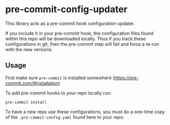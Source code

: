 # pre-commit-config-updater

This library acts as a pre-commit hook configuration updater.

If you include it in your pre-commit hook, the configuration files found within this repo will be downloaded locally.
Thus if you track these configurations in git, then the pre-commit step will fail and force a re-run with the new versions.

## Usage

First make sure `pre-commit` is installed somewhere (https://pre-commit.com/#installation)

To add pre-commit hooks to your repo locally run:

    pre-commit install

To have a new repo use these configurations, you must do a one-time copy of the `.pre-commit-config.yaml` found here
to your repo.

